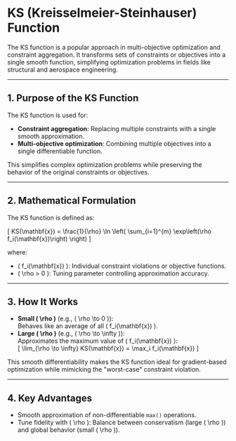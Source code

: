 # KS (Kreisselmeier-Steinhauser) Function

The KS function is a popular approach in multi-objective optimization and constraint aggregation. It transforms sets of constraints or objectives into a single smooth function, simplifying optimization problems in fields like structural and aerospace engineering.

---

## 1. Purpose of the KS Function
The KS function is used for:
- **Constraint aggregation**: Replacing multiple constraints with a single smooth approximation.
- **Multi-objective optimization**: Combining multiple objectives into a single differentiable function.

This simplifies complex optimization problems while preserving the behavior of the original constraints or objectives.

---

## 2. Mathematical Formulation
The KS function is defined as:

\[
KS(\mathbf{x}) = \frac{1}{\rho} \ln \left( \sum_{i=1}^{m} \exp\left(\rho f_i(\mathbf{x})\right) \right)
\]

where:
- \( f_i(\mathbf{x}) \): Individual constraint violations or objective functions.
- \( \rho > 0 \): Tuning parameter controlling approximation accuracy.

---

## 3. How It Works
- **Small \( \rho \)** (e.g., \( \rho \to 0 \)):  
  Behaves like an average of all \( f_i(\mathbf{x}) \).
- **Large \( \rho \)** (e.g., \( \rho \to \infty \)):  
  Approximates the maximum value of \( f_i(\mathbf{x}) \):  
  \[
  \lim_{\rho \to \infty} KS(\mathbf{x}) = \max_i f_i(\mathbf{x})
  \]

This smooth differentiability makes the KS function ideal for gradient-based optimization while mimicking the "worst-case" constraint violation.

---

## 4. Key Advantages
- Smooth approximation of non-differentiable `max()` operations.
- Tune fidelity with \( \rho \): Balance between conservatism (large \( \rho \)) and global behavior (small \( \rho \)).
